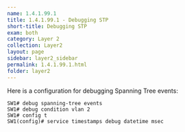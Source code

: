```yaml
---
name: 1.4.1.99.1
title: 1.4.1.99.1 - Debugging STP
short-title: Debugging STP
exam: both
category: Layer 2
collection: Layer2
layout: page
sidebar: layer2_sidebar
permalink: 1.4.1.99.1.html
folder: layer2
---
```

Here is a configuration for debugging Spanning Tree events:

```
SW1# debug spanning-tree events
SW1# debug condition vlan 2
SW1# config t
SW1(config)# service timestamps debug datetime msec
```
